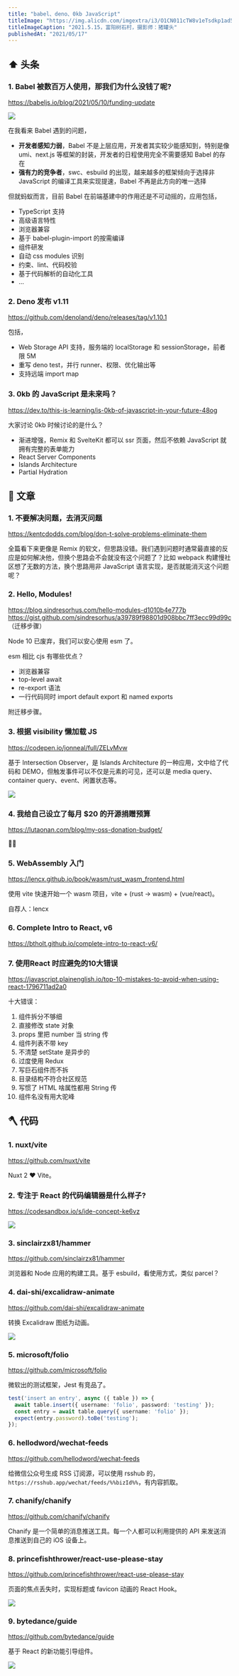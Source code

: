 ```yaml
---
title: "babel、deno、0kb JavaScript"
titleImage: "https://img.alicdn.com/imgextra/i3/O1CN011cTW8v1eTsdkp1ad5_!!6000000003873-0-tps-5952-3525.jpg"
titleImageCaption: "2021.5.15，富阳树石村，摄影师：猪罐头"
publishedAt: "2021/05/17"
---
```


## ⬆️ 头条

### 1. Babel 被数百万人使用，那我们为什么没钱了呢?
https://babeljs.io/blog/2021/05/10/funding-update

![](https://img.alicdn.com/imgextra/i2/O1CN01orqiZU1USpZnXdbSk_!!6000000002517-2-tps-1536-864.png)

在我看来 Babel 遇到的问题，

* **开发者感知力弱**，Babel 不是上层应用，开发者其实较少能感知到，特别是像 umi、next.js 等框架的封装，开发者的日程使用完全不需要感知 Babel 的存在
* **强有力的竞争者**，swc、esbuild 的出现，越来越多的框架倾向于选择非 JavaScript 的编译工具来实现提速，Babel 不再是此方向的唯一选择

但就蚂蚁而言，目前 Babel 在前端基建中的作用还是不可动摇的，应用包括，

* TypeScript 支持
* 高级语言特性
* 浏览器兼容
* 基于 babel-plugin-import 的按需编译
* 组件研发
* 自动 css modules 识别
* 约束、lint、代码校验
* 基于代码解析的自动化工具
* …

### 2. Deno 发布 v1.11
https://github.com/denoland/deno/releases/tag/v1.10.1

包括，

* Web Storage API 支持，服务端的 localStorage 和 sessionStorage，前者限 5M
* 重写 deno test，并行 runner、权限、优化输出等
* 支持远端 import map

### 3. 0kb 的 JavaScript 是未来吗？
https://dev.to/this-is-learning/is-0kb-of-javascript-in-your-future-48og

大家讨论 0kb 时候讨论的是什么？

* 渐进增强，Remix 和 SvelteKit 都可以 ssr 页面，然后不依赖 JavaScript 就拥有完整的表单能力
* React Server Components
* Islands Architecture
* Partial Hydration

## 📝 文章

### 1. 不要解决问题，去消灭问题
https://kentcdodds.com/blog/don-t-solve-problems-eliminate-them

全篇看下来更像是 Remix 的软文，但思路没错。我们遇到问题时通常最直接的反应是如何解决他，但换个思路会不会就没有这个问题了？比如 webpack 构建慢社区想了无数的方法，换个思路用非 JavaScript 语言实现，是否就能消灭这个问题呢？

### 2. Hello, Modules!
https://blog.sindresorhus.com/hello-modules-d1010b4e777b<br />
https://gist.github.com/sindresorhus/a39789f98801d908bbc7ff3ecc99d99c （迁移步骤）

Node 10 已废弃，我们可以安心使用 esm 了。

esm 相比 cjs 有哪些优点？

* 浏览器兼容
* top-level await
* re-export 语法
* 一行代码同时 import default export 和 named exports

附迁移步骤。

### 3. 根据 visibility 懒加载 JS
https://codepen.io/jonneal/full/ZELvMvw

基于 Intersection Observer，是 Islands Architecture 的一种应用，文中给了代码和 DEMO，但触发事件可以不仅是元素的可见，还可以是 media query、container query、event、闲置状态等。

![](https://img.alicdn.com/imgextra/i4/O1CN01Yrsjt728jqvatL0qf_!!6000000007969-1-tps-632-419.gif)

### 4. 我给自己设立了每月 $20 的开源捐赠预算
https://lutaonan.com/blog/my-oss-donation-budget/

👍🏻

### 5. WebAssembly 入门
https://lencx.github.io/book/wasm/rust_wasm_frontend.html

使用 vite 快速开始一个 wasm 项目，vite + (rust -> wasm) + (vue/react)。

自荐人：lencx

### 6. Complete Intro to React, v6
https://btholt.github.io/complete-intro-to-react-v6/

### 7. 使用React 时应避免的10大错误
https://javascript.plainenglish.io/top-10-mistakes-to-avoid-when-using-react-1796711ad2a0

十大错误：

1. 组件拆分不够细
2. 直接修改 state 对象
3. props 里把 number 当 string 传
4. 组件列表不带 key
5. 不清楚 setState 是异步的
6. 过度使用 Redux
7. 写巨石组件而不拆
8. 目录结构不符合社区规范
9. 写惯了 HTML 啥属性都用 String 传
10. 组件名没有用大驼峰

## 🪓 代码

### 1. nuxt/vite
https://github.com/nuxt/vite

Nuxt 2 ❤️ Vite。

### 2. 专注于 React 的代码编辑器是什么样子?
https://codesandbox.io/s/ide-concept-ke6vz

![](https://img.alicdn.com/imgextra/i4/O1CN012WMj301xMWz0v91O7_!!6000000006429-1-tps-600-338.gif)

### 3. sinclairzx81/hammer
https://github.com/sinclairzx81/hammer

浏览器和 Node 应用的构建工具。基于 esbuild，看使用方式，类似 parcel？

### 4. dai-shi/excalidraw-animate
https://github.com/dai-shi/excalidraw-animate

转换 Excalidraw 图纸为动画。

![](https://img.alicdn.com/imgextra/i2/O1CN01kGAlVp1WaHFP64l76_!!6000000002804-1-tps-1244-936.gif)

### 5. microsoft/folio
https://github.com/microsoft/folio

微软出的测试框架，Jest 有竞品了。

```ts
test('insert an entry', async ({ table }) => {
  await table.insert({ username: 'folio', password: 'testing' });
  const entry = await table.query({ username: 'folio' });
  expect(entry.password).toBe('testing');
});
```

### 6. hellodword/wechat-feeds
https://github.com/hellodword/wechat-feeds

给微信公众号生成 RSS 订阅源，可以使用 rsshub 的，`https://rsshub.app/wechat/feeds/%%bizId%%`，有内容抓取。

### 7. chanify/chanify
https://github.com/chanify/chanify

Chanify 是一个简单的消息推送工具。每一个人都可以利用提供的 API 来发送消息推送到自己的 iOS 设备上。

### 8. princefishthrower/react-use-please-stay
https://github.com/princefishthrower/react-use-please-stay

页面的焦点丢失时，实现标题或 favicon 动画的 React Hook。

![](https://img.alicdn.com/imgextra/i2/O1CN016J5m4Z1rsEhqcviCI_!!6000000005686-1-tps-572-75.gif)

### 9. bytedance/guide
https://github.com/bytedance/guide

基于 React 的新功能引导组件。

![](https://img.alicdn.com/imgextra/i2/O1CN010FjvP71PDByPFpktH_!!6000000001806-2-tps-2726-834.png)
